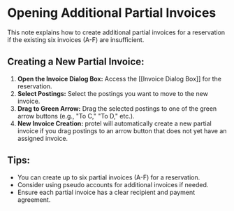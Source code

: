# Opening Additional Partial Invoices

This note explains how to create additional partial invoices for a reservation if the existing six invoices (A-F) are insufficient.

## Creating a New Partial Invoice:

1. **Open the Invoice Dialog Box:**  Access the [[Invoice Dialog Box]] for the reservation. 
2. **Select Postings:** Select the postings you want to move to the new invoice.
3. **Drag to Green Arrow:** Drag the selected postings to one of the green arrow buttons (e.g., "To C," "To D," etc.).
4. **New Invoice Creation:**  protel will automatically create a new partial invoice if you drag postings to an arrow button that does not yet have an assigned invoice.

## Tips:

* You can create up to six partial invoices (A-F) for a reservation.
* Consider using pseudo accounts for additional invoices if needed.
* Ensure each partial invoice has a clear recipient and payment agreement.